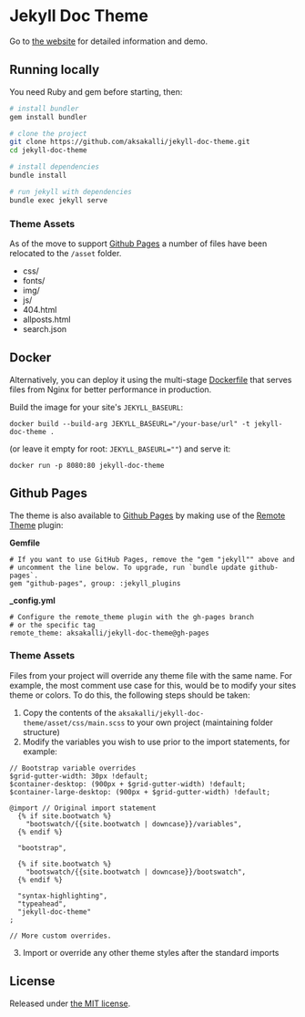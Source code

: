 # Jekyll Doc Theme

Go to [the website](https://aksakalli.github.io/jekyll-doc-theme/) for detailed information and demo.

## Running locally

You need Ruby and gem before starting, then:

```bash
# install bundler
gem install bundler

# clone the project
git clone https://github.com/aksakalli/jekyll-doc-theme.git
cd jekyll-doc-theme

# install dependencies
bundle install

# run jekyll with dependencies
bundle exec jekyll serve
```

### Theme Assets

As of the move to support [Github Pages](https://pages.github.com/) a number of files have been relocated to the `/asset` folder.
- css/
- fonts/
- img/
- js/
- 404.html
- allposts.html
- search.json

## Docker

Alternatively, you can deploy it using the multi-stage [Dockerfile](Dockerfile)
that serves files from Nginx for better performance in production.

Build the image for your site's `JEKYLL_BASEURL`:

```
docker build --build-arg JEKYLL_BASEURL="/your-base/url" -t jekyll-doc-theme .
```

(or leave it empty for root: `JEKYLL_BASEURL=""`) and serve it:

```
docker run -p 8080:80 jekyll-doc-theme
```

## Github Pages

The theme is also available to [Github Pages](https://pages.github.com/) by making use of the [Remote Theme](https://github.com/benbalter/jekyll-remote-theme) plugin:

**Gemfile**
```
# If you want to use GitHub Pages, remove the "gem "jekyll"" above and
# uncomment the line below. To upgrade, run `bundle update github-pages`.
gem "github-pages", group: :jekyll_plugins
```

**_config.yml**
```
# Configure the remote_theme plugin with the gh-pages branch
# or the specific tag
remote_theme: aksakalli/jekyll-doc-theme@gh-pages   
```

### Theme Assets

Files from your project will override any theme file with the same name.  For example, the most comment use case for this, would be to modify your sites theme or colors.   To do this, the following steps should be taken:

1) Copy the contents of the `aksakalli/jekyll-doc-theme/asset/css/main.scss` to your own project (maintaining folder structure)
2) Modify the variables you wish to use prior to the import statements, for example:

```
// Bootstrap variable overrides
$grid-gutter-width: 30px !default;
$container-desktop: (900px + $grid-gutter-width) !default;
$container-large-desktop: (900px + $grid-gutter-width) !default;

@import // Original import statement
  {% if site.bootwatch %}
    "bootswatch/{{site.bootwatch | downcase}}/variables",
  {% endif %}

  "bootstrap",

  {% if site.bootwatch %}
    "bootswatch/{{site.bootwatch | downcase}}/bootswatch",
  {% endif %}

  "syntax-highlighting",
  "typeahead",
  "jekyll-doc-theme"
;

// More custom overrides.
```

3) Import or override any other theme styles after the standard imports

## License

Released under [the MIT license](LICENSE).

